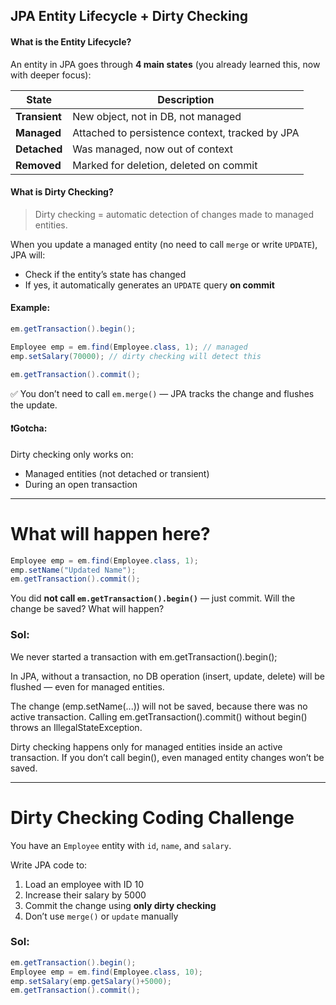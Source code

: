 ## JPA Entity Lifecycle + Dirty Checking

#### What is the Entity Lifecycle?

An entity in JPA goes through **4 main states** (you already learned this, now with deeper focus):

| State         | Description                                     |
| ------------- | ----------------------------------------------- |
| **Transient** | New object, not in DB, not managed              |
| **Managed**   | Attached to persistence context, tracked by JPA |
| **Detached**  | Was managed, now out of context                 |
| **Removed**   | Marked for deletion, deleted on commit          |

#### What is Dirty Checking?

> Dirty checking = automatic detection of changes made to managed entities.

When you update a managed entity (no need to call `merge` or write `UPDATE`), JPA will:

* Check if the entity’s state has changed
* If yes, it automatically generates an `UPDATE` query **on commit**

#### Example:

```java
em.getTransaction().begin();

Employee emp = em.find(Employee.class, 1); // managed
emp.setSalary(70000); // dirty checking will detect this

em.getTransaction().commit();
```

✅ You don’t need to call `em.merge()` — JPA tracks the change and flushes the update.

#### ❗Gotcha:

Dirty checking only works on:

* Managed entities (not detached or transient)
* During an open transaction

---

# What will happen here?

```java
Employee emp = em.find(Employee.class, 1);
emp.setName("Updated Name");
em.getTransaction().commit();
```

You did **not call `em.getTransaction().begin()`** — just commit.
Will the change be saved? What will happen?

### Sol:

We never started a transaction with em.getTransaction().begin();

In JPA, without a transaction, no DB operation (insert, update, delete) will be flushed — even for managed entities.

The change (emp.setName(...)) will not be saved, because there was no active transaction.
Calling em.getTransaction().commit() without begin() throws an IllegalStateException.

Dirty checking happens only for managed entities inside an active transaction.
If you don’t call begin(), even managed entity changes won’t be saved.

---

# Dirty Checking Coding Challenge

You have an `Employee` entity with `id`, `name`, and `salary`.

Write JPA code to:

1. Load an employee with ID 10
2. Increase their salary by 5000
3. Commit the change using **only dirty checking**
4. Don’t use `merge()` or `update` manually

### Sol:

```java
em.getTransaction().begin();
Employee emp = em.find(Employee.class, 10);
emp.setSalary(emp.getSalary()+5000);
em.getTransaction().commit();
```
